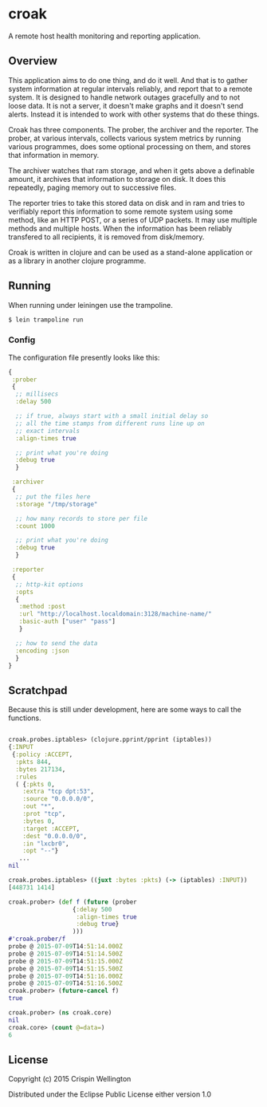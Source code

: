 # croak
A remote host health monitoring and reporting application.

## Overview

This application aims to do one thing, and do it well. And that is to
gather system information at regular intervals reliably, and report
that to a remote system. It is designed to handle network outages
gracefully and to not loose data. It is not a server, it doesn't make
graphs and it doesn't send alerts. Instead it is intended to work with
other systems that do these things.

Croak has three components. The prober, the archiver and the reporter.
The prober, at various intervals, collects various system metrics by
running various programmes, does some optional processing on them,
and stores that information in memory.

The archiver watches that ram storage, and when it gets above a
definable amount, it archives that information to storage on disk.
It does this repeatedly, paging memory out to successive files.

The reporter tries to take this stored data on disk and in ram and
tries to verifiably report this information to some remote system
using some method, like an HTTP POST, or a series of UDP packets. It
may use multiple methods and multiple hosts. When the information
has been reliably transfered to all recipients, it is removed from
disk/memory.

Croak is written in clojure and can be used as a stand-alone
application or as a library in another clojure programme.

## Running

When running under leiningen use the trampoline.

```bash
$ lein trampoline run
```

### Config

The configuration file presently looks like this:

```clojure
{
 :prober
 {
  ;; millisecs
  :delay 500

  ;; if true, always start with a small initial delay so
  ;; all the time stamps from different runs line up on
  ;; exact intervals
  :align-times true

  ;; print what you're doing
  :debug true
  }

 :archiver
 {
  ;; put the files here
  :storage "/tmp/storage"

  ;; how many records to store per file
  :count 1000

  ;; print what you're doing
  :debug true
  }

 :reporter
 {
  ;; http-kit options
  :opts
  {
   :method :post
   :url "http://localhost.localdomain:3128/machine-name/"
   :basic-auth ["user" "pass"]
   }

  ;; how to send the data
  :encoding :json
  }
}
```

## Scratchpad

Because this is still under development, here are some ways to
call the functions.

```clojure

croak.probes.iptables> (clojure.pprint/pprint (iptables))
{:INPUT
 {:policy :ACCEPT,
  :pkts 844,
  :bytes 217134,
  :rules
  ( {:pkts 0,
    :extra "tcp dpt:53",
    :source "0.0.0.0/0",
    :out "*",
    :prot "tcp",
    :bytes 0,
    :target :ACCEPT,
    :dest "0.0.0.0/0",
    :in "lxcbr0",
    :opt "--"}
   ...
nil

croak.probes.iptables> ((juxt :bytes :pkts) (-> (iptables) :INPUT))
[448731 1414]

croak.prober> (def f (future (prober
                  {:delay 500
                   :align-times true
                   :debug true}
                  )))
#'croak.prober/f
probe @ 2015-07-09T14:51:14.000Z
probe @ 2015-07-09T14:51:14.500Z
probe @ 2015-07-09T14:51:15.000Z
probe @ 2015-07-09T14:51:15.500Z
probe @ 2015-07-09T14:51:16.000Z
probe @ 2015-07-09T14:51:16.500Z
croak.prober> (future-cancel f)
true

croak.prober> (ns croak.core)
nil
croak.core> (count @=data=)
6

```

## License

Copyright (c) 2015 Crispin Wellington

Distributed under the Eclipse Public License either version 1.0